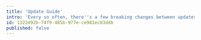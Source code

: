 ```yaml
---
title: 'Update Guide'
intro: 'Every so often, there''s a few breaking changes between updates of Simple Commerce. We aim to document those breaking changes here.'
id: 1322d92b-74f9-485b-977e-ce981ec83ddb
published: false
---
```

